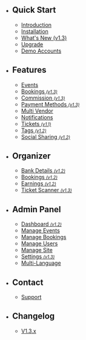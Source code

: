 - ## Quick Start
    - [Introduction](/{{route}}/{{version}}/introduction)
    - [Installation](/{{route}}/{{version}}/installation)
    - [What's New (v1.3)](/{{route}}/{{version}}/changelog/V1.3.x)
    - [Upgrade](/{{route}}/{{version}}/upgrade)
    - [Demo Accounts](/{{route}}/{{version}}/demo-accounts)

- ## Features
    - [Events](/{{route}}/{{version}}/features/events)
    - [Bookings <small>*(v1.3)*</small>](/{{route}}/{{version}}/features/bookings)
    - [Commission <small>*(v1.3)*</small>](/{{route}}/{{version}}/features/commission)
    - [Payment Methods <small>*(v1.3)*</small>](/{{route}}/{{version}}/features/payment-methods)
    - [Multi Vendor](/{{route}}/{{version}}/features/multi-vendor)
    - [Notifications](/{{route}}/{{version}}/features/notifications)
    - [Tickets <small>*(v1.1)*</small>](/{{route}}/{{version}}/features/tickets)
    - [Tags <small>*(v1.2)*</small>](/{{route}}/{{version}}/features/tags)
    - [Social Sharing <small>*(v1.2)*</small>](/{{route}}/{{version}}/features/social-sharing)

- ## Organizer
    - [Bank Details <small>*(v1.2)*</small>](/{{route}}/{{version}}/features/bank-details)
    - [Bookings <small>*(v1.2)*</small>](/{{route}}/{{version}}/features/organizer-bookings)
    - [Earnings <small>*(v1.2)*</small>](/{{route}}/{{version}}/features/organizer-earnings)
    - [Ticket Scanner <small>*(v1.3)*</small>](/{{route}}/{{version}}/features/ticket-scanner)
    

- ## Admin Panel
    - [Dashboard <small>*(v1.2)*</small>](/{{route}}/{{version}}/admin/dashboard)
    - [Manage Events](/{{route}}/{{version}}/admin/manage-events)
    - [Manage Bookings](/{{route}}/{{version}}/admin/manage-bookings)
    - [Manage Users](/{{route}}/{{version}}/admin/manage-users)
    - [Manage Site](/{{route}}/{{version}}/admin/manage-site)
    - [Settings <small>*(v1.3)*</small>](/{{route}}/{{version}}/admin/settings)
    - [Multi-Language](/{{route}}/{{version}}/admin/multi-language)

- ## Contact
    - [Support](/{{route}}/{{version}}/contact/support)
    
- ## Changelog
    - [V1.3.x](/{{route}}/{{version}}/changelog/V1.3.x)
